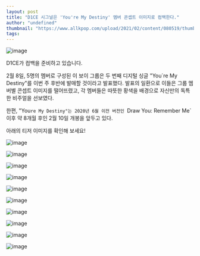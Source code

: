 ```yaml
---
layout: post
title: "D1CE 시그널은 'You're My Destiny' 멤버 콘셉트 이미지로 컴백한다."
author: "undefined"
thumbnail: "https://www.allkpop.com/upload/2021/02/content/080519/thumb/1612779554-d1ce-collage.jpg"
tags: 
---
```



![image](https://www.allkpop.com/upload/2021/02/content/080519/1612779554-d1ce-collage.jpg)

D1CE가 컴백을 준비하고 있습니다.

2월 8일, 5명의 멤버로 구성된 이 보이 그룹은 두 번째 디지털 싱글 "You`re My Destiny"를 이번 주 후반에 발매할 것이라고 발표했다. 발표의 일환으로 이들은 그룹 멤버별 콘셉트 이미지를 떨어뜨렸고, 각 멤버들은 따뜻한 황색을 배경으로 자신만의 독특한 비주얼을 선보였다.

한편, "You`re My Destiny"는 2020년 6월 이전 버전인 `Draw You: Remember Me` 이후 약 8개월 후인 2월 10일 개봉을 앞두고 있다.

아래의 티저 이미지를 확인해 보세요!

![image](https://www.allkpop.com/upload/2021/02/content/080516/1612779400-d10.jpg)

![image](https://www.allkpop.com/upload/2021/02/content/080516/1612779400-d9.jpg)

![image](https://www.allkpop.com/upload/2021/02/content/080516/1612779400-d8.jpg)

![image](https://www.allkpop.com/upload/2021/02/content/080516/1612779400-d7.jpg)

![image](https://www.allkpop.com/upload/2021/02/content/080516/1612779401-d6.jpg)

![image](https://www.allkpop.com/upload/2021/02/content/080516/1612779401-d5.jpg)

![image](https://www.allkpop.com/upload/2021/02/content/080516/1612779401-d4.jpg)

![image](https://www.allkpop.com/upload/2021/02/content/080516/1612779401-d3.jpg)

![image](https://www.allkpop.com/upload/2021/02/content/080516/1612779401-d2.jpg)

![image](https://www.allkpop.com/upload/2021/02/content/080516/1612779401-d1.jpg)